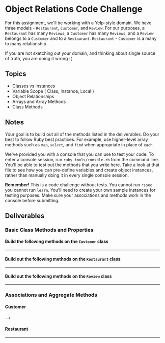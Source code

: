 # Object Relations Code Challenge

For this assignment, we'll be working with a Yelp-style domain. We have three models - `Restaurant`, `Customer`, and `Review`.
For our purposes, a `Restaurant` has many `Reviews`, a `Customer` has many `Reviews`, and a `Review` belongs to a `Customer` and to a `Restaurant`.
`Restaurant` - `Customer` is a many to many relationship.

If you are not sketching out your domain, and thinking about single source of truth,
you are doing it wrong :(

## Topics

- Classes vs Instances
- Variable Scope ( Class, Instance, Local )
- Object Relationships
- Arrays and Array Methods
- Class Methods

## Notes

Your goal is to build out all of the methods listed in the deliverables. Do your best to follow Ruby best practices. For example, use higher-level array methods such as `map`, `select`, and `find` when appropriate in place of `each`

We've provided you with a console that you can use to test your code. To enter a console session, run `ruby tools/console.rb` from the command line. You'll be able to test out the methods that you write here. Take a look at that file to see how you can pre-define variables and create object instances, rather than manually doing it in every single console session.

**Remember!** This is a code challenge without tests. You cannot run `rspec` you cannot run `learn`. You'll need to create your own sample instances for testing purposes. Make sure your associations and methods work in the console before submitting.

## Deliverables

### Basic Class Methods and Properties

#### Build the following methods on the `Customer` class

<!-- - `Customer.all`
  - should return **all** of the customer instances -->
<!-- - `Customer.find_by_name(name)`
  - given a string of a **full name**, returns the **first customer** whose full name matches -->
<!-- - `Customer.find_all_by_first_name(name)`
  - given a string of a first name, returns an **array** containing all customers with that first name -->
<!-- - `Customer.all_names`
  - should return an **array** of all of the customer full names -->

---

#### Build out the following methods on the `Restaurant` class

<!-- - `Restaurant.all`
  - returns an array of all restaurants -->
<!-- - `Restaurant.find_by_name(name)`
  - given a string of restaurant name, returns the first restaurant that matches -->

---

#### Build out the following methods on the `Review` class

<!-- - `Review.all`
  - returns all of the reviews -->
<!-- - `Review#customer`
  - returns the customer object for that given review
  - Once a review is created, I should not be able to change the author
- `Review#restaurant`
  - returns the restaurant object for that given review
  - Once a review is created, I should not be able to change the restaurant
- `Review#rating`
  - returns the star rating for a restaurant. This should be an integer from 1-5
- `Review#content`
  - returns the review content, as a string, for a particular review -->

---

### Associations and Aggregate Methods

#### Customer

<!-- - `Customer#add_review(restaurant, content, rating)`
  - given a **restaurant object**, some review content (as a string), and a star rating (as an integer), creates a new review and associates it with that customer and restaurant. -->
<!-- - `Customer#num_reviews`
  - Returns the total number of reviews that a customer has authored
- `Customer#restaurants`
  <!-- - Returns a **unique** array of all restaurants a customer has reviewed --> -->

#### Restaurant

<!-- - `Restaurant#customers`
  - Returns a **unique** list of all customers who have reviewed a particular restaurant. -->
<!-- - `Restaurant#reviews`
  - returns an array of all reviews for that restaurant -->
<!-- - `Restaurant#average_star_rating`
  - returns the average star rating for a restaurant based on its reviews -->
<!-- - `Restaurant#longest_review`
  - returns the longest review content for a given restaurant -->

---
